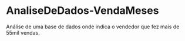 # AnaliseDeDados-VendaMeses
Análise de uma base de dados onde indica o vendedor que fez mais de 55mil vendas.
